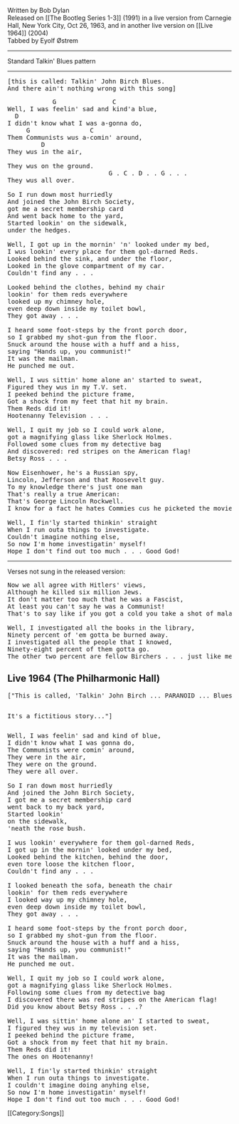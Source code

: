 Written by Bob Dylan<br>
Released on [[The Bootleg Series 1-3]] (1991) in a live version
from Carnegie Hall, New York City, Oct 26, 1963, and in another live
version on [[Live 1964]] (2004)<br>
Tabbed by Eyolf Østrem

----
Standard Talkin' Blues pattern

----
<pre class="spoken">
[this is called: Talkin' John Birch Blues.
And there ain't nothing wrong with this song]
</pre>
<pre class="verse">
            G               C
Well, I was feelin' sad and kind'a blue,
  D
I didn't know what I was a-gonna do,
     G                C
Them Communists wus a-comin' around,
         D
They wus in the air,

They wus on the ground.
                           G . C . D . . G . . .
They wus all over.

So I run down most hurriedly
And joined the John Birch Society,
got me a secret membership card
And went back home to the yard,
Started lookin' on the sidewalk,
under the hedges.

Well, I got up in the mornin' 'n' looked under my bed,
I wus lookin' every place for them gol-darned Reds.
Looked behind the sink, and under the floor,
Looked in the glove compartment of my car.
Couldn't find any . . .

Looked behind the clothes, behind my chair
lookin' for them reds everywhere
looked up my chimney hole,
even deep down inside my toilet bowl,
They got away . . .

I heard some foot-steps by the front porch door,
so I grabbed my shot-gun from the floor.
Snuck around the house with a huff and a hiss,
saying "Hands up, you communist!"
It was the mailman.
He punched me out.

Well, I wus sittin' home alone an' started to sweat,
Figured they wus in my T.V. set.
I peeked behind the picture frame,
Got a shock from my feet that hit my brain.
Them Reds did it!
Hootenanny Television . . .

Well, I quit my job so I could work alone,
got a magnifying glass like Sherlock Holmes.
Followed some clues from my detective bag
And discovered: red stripes on the American flag!
Betsy Ross . . .

Now Eisenhower, he's a Russian spy,
Lincoln, Jefferson and that Roosevelt guy.
To my knowledge there's just one man
That's really a true American:
That's George Lincoln Rockwell.
I know for a fact he hates Commies cus he picketed the movie Exodus.

Well, I fin'ly started thinkin' straight
When I run outa things to investigate.
Couldn't imagine nothing else,
So now I'm home investigatin' myself!
Hope I don't find out too much . . . Good God!
</pre>

----
Verses not sung in the released version:

<pre class="verse">
Now we all agree with Hitlers' views,
Although he killed six million Jews.
It don't matter too much that he was a Fascist,
At least you can't say he was a Communist!
That's to say like if you got a cold you take a shot of malaria.

Well, I investigated all the books in the library,
Ninety percent of 'em gotta be burned away.
I investigated all the people that I knowed,
Ninety-eight percent of them gotta go.
The other two percent are fellow Birchers . . . just like me.
</pre>

<h2 class="songversion">Live 1964 (The Philharmonic Hall)</h2>
<pre class="spoken">
["This is called, 'Talkin' John Birch ... PARANOID ... Blues'

It's a fictitious story..."]
</pre>

<pre class="verse">
Well, I was feelin' sad and kind of blue,
I didn't know what I was gonna do,
The Communists were comin' around,
They were in the air,
They were on the ground.
They were all over.

So I ran down most hurriedly
And joined the John Birch Society,
I got me a secret membership card
went back to my back yard,
Started lookin'
on the sidewalk,
'neath the rose bush.

I wus lookin' everywhere for them gol-darned Reds,
I got up in the mornin' looked under my bed,
Looked behind the kitchen, behind the door,
even tore loose the kitchen floor,
Couldn't find any . . .

I looked beneath the sofa, beneath the chair
lookin' for them reds everywhere
I looked way up my chimney hole,
even deep down inside my toilet bowl,
They got away . . .

I heard some foot-steps by the front porch door,
so I grabbed my shot-gun from the floor.
Snuck around the house with a huff and a hiss,
saying "Hands up, you communist!"
It was the mailman.
He punched me out.

Well, I quit my job so I could work alone,
got a magnifying glass like Sherlock Holmes.
Following some clues from my detective bag
I discovered there was red stripes on the American flag!
Did you know about Betsy Ross . . .?

Well, I was sittin' home alone an' I started to sweat,
I figured they wus in my television set.
I peeked behind the picture frame,
Got a shock from my feet that hit my brain.
Them Reds did it!
The ones on Hootenanny!

Well, I fin'ly started thinkin' straight
When I run outa things to investigate.
I couldn't imagine doing anyhing else,
So now I'm home investigatin' myself!
Hope I don't find out too much . . . Good God!
</pre>

[[Category:Songs]]
